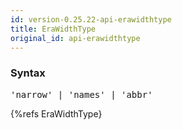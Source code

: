 ```yaml
---
id: version-0.25.22-api-erawidthtype
title: EraWidthType
original_id: api-erawidthtype
---
```


### Syntax

<pre class="syntax">
'narrow' | 'names' | 'abbr'
</pre>

{%refs EraWidthType}
